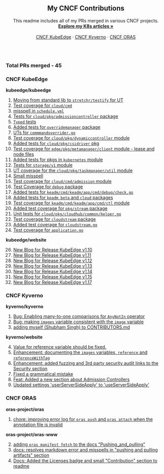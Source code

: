 <div align="center">

  <h2 align="center">My CNCF Contributions</h2>

  <p align="center">
    This readme includes all of my PRs merged in various CNCF projects.
    <br />
    <a href="https://github.com/1Shubham7/Kubernetes-Articles/blob/main/Kubernetes-Articles.md"><strong>Explore my K8s articles »</strong></a>
    <br />
    <br />
    <a href="https://github.com/kubeedge/">CNCF KubeEdge</a>
    ·
    <a href="https://github.com/kyverno/">CNCF Kyverno</a>
    ·
    <a href="https://github.com/oras-project/">CNCF ORAS</a>
  </p>
</div>

<br>
<br>

### Total PRs merged - 45

### CNCF KubeEdge

**kubeedge/kubeedge**

1. [Moving from standard lib to `stretchr/testify` for UT](https://github.com/kubeedge/kubeedge/pull/5837)
2. [Test coverage for `cloud/cmd`](https://github.com/kubeedge/kubeedge/pull/5827)
3. [misspell in `schedule.yml`](https://github.com/kubeedge/kubeedge/pull/5814)
4. [Tests for `cloud/pkg/admissioncontroller` package](https://github.com/kubeedge/kubeedge/pull/5813)
5. [`Typed` tests](https://github.com/kubeedge/kubeedge/pull/5812)
6. [Added tests for `overridemanager` package](https://github.com/kubeedge/kubeedge/pull/5810)
7. [UTs for `commmandoverrider.go`](https://github.com/kubeedge/kubeedge/pull/5809)
8. [Test coverage for `cloud/pkg/dynamiccontroller` module](https://github.com/kubeedge/kubeedge/pull/5803)
9. [Added tests for `cloud/pkg/csidriver` pkg](https://github.com/kubeedge/kubeedge/pull/5795)
10. [Test coverage for `edge/pkg/metamanager/client` module - lease and node files](https://github.com/kubeedge/kubeedge/pull/5780)
11. [Added tests for pkgs in `kubernetes` module](https://github.com/kubeedge/kubeedge/pull/5778)
12. [Tests for `storage/v1` module](https://github.com/kubeedge/kubeedge/pull/5763)
13. [UT coverage for the `cloud/pkg/taskmanager/util` module](https://github.com/kubeedge/kubeedge/pull/5751)
14. [Small misspell](https://github.com/kubeedge/kubeedge/pull/5742)
15. [Test coverage for `cloud/cmd/admission` module](https://github.com/kubeedge/kubeedge/pull/5723)
16. [Test Coverage for `debug` package](https://github.com/kubeedge/kubeedge/pull/5708)
17. [Added tests for `keadm/cmd/keadm/app/cmd/debug/check.go`](https://github.com/kubeedge/kubeedge/pull/5700)
18. [Added tests for `keadm beta` and `cloud` packages](https://github.com/kubeedge/kubeedge/pull/5695)
19. [Test coverage for `keadm/cmd/keadm/app/cmd/ctl` module](https://github.com/kubeedge/kubeedge/pull/5693)
20. [Added test coverage for `pkg/stream` package](https://github.com/kubeedge/kubeedge/pull/5690)
21. [Unit tests for `cloud/pkg/cloudhub/common/helper.go`](https://github.com/kubeedge/kubeedge/pull/5687)
22. [Test coverage for `cloudstream` package](https://github.com/kubeedge/kubeedge/pull/5684)
23. [Added test coverage for `cloudstream.go`](https://github.com/kubeedge/kubeedge/pull/5682)
24. [Test coverage for `application.go`](https://github.com/kubeedge/kubeedge/pull/5675)

**kubeedge/website**

26. [New Blog for Release KubeEdge v1.10](https://github.com/kubeedge/website/pull/535)
27. [New Blog for Release KubeEdge v1.11](https://github.com/kubeedge/website/pull/538)
28. [New Blog for Release KubeEdge v1.12](https://github.com/kubeedge/website/pull/539)
29. [New Blog for Release KubeEdge v1.13](https://github.com/kubeedge/website/pull/542)
30. [New Blog for Release KubeEdge v1.14](https://github.com/kubeedge/website/pull/541)
31. [New Blog for Release KubeEdge v1.15](https://github.com/kubeedge/website/pull/579)
32. [New Blog for Release KubeEdge v1.17](https://github.com/kubeedge/website/pull/534)

### CNCF Kyverno

**kyverno/kyverno**

1. [Bug: Enabling many-to-one comparisons for `AnyNotIn` operator](https://github.com/kyverno/kyverno/pull/9462)
2. [Bug: making `images` variable consistent with the `image` variable](https://github.com/kyverno/kyverno/pull/9147)
3. [adding myself (Shubham Singh) to CONTRIBUTORS.md](https://github.com/kyverno/kyverno/pull/10149)

**kyverno/website**

4. [Value for reference variable should be fixed.](https://github.com/kyverno/website/pull/1176)
5. [Enhancement: documenting the `images` variables, `reference` and `referenceWithTag`](https://github.com/kyverno/website/pull/1162)
6. [Enhancement: added fuzzing and 3rd party security audit links to the Security section](https://github.com/kyverno/website/pull/1111)
7. [Fixed a grammatical mistake](https://github.com/kyverno/website/pull/1108)
8. [Feat: Added a new section about Admission Controllers](https://github.com/kyverno/website/pull/1086)
9. [Updated settings 'userServerSideApply' to 'useServerSideApply'](https://github.com/kyverno/website/pull/1085)

### CNCF ORAS

**oras-project/oras**

1. [chore: improving error log for `oras push` and `oras attach` when the annotation file is invalid](https://github.com/oras-project/oras/pull/1026)

**oras-project/oras-www**

2. [adding `oras manifest fetch` to the docs "Pushing_and_pulling"](https://github.com/oras-project/oras-www/pull/241)
3. [docs: resolves markdown error and misspells in "pushing and pulling artifacts" section](https://github.com/oras-project/oras-www/pull/230)
4. [Docs: Added the Licenses badge and small "Contribution" section to readme](https://github.com/oras-project/oras-www/pull/214)
